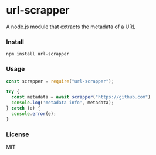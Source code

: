 # url-scrapper

A node.js module that extracts the metadata of a URL

### Install

```
npm install url-scrapper
```

### Usage

```javascript
const scrapper = require("url-scrapper");

try {
  const metadata = await scrapper("https://github.com")
  console.log('metadata info', metadata);
} catch (e) {
  console.error(e);
}
```

### License

MIT
